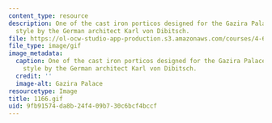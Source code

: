 ```yaml
---
content_type: resource
description: One of the cast iron porticos designed for the Gazira Palace in Neo-Moorish
  style by the German architect Karl von Dibitsch.
file: https://ol-ocw-studio-app-production.s3.amazonaws.com/courses/4-615-the-architecture-of-cairo-spring-2002/9fb91574da8b24f409b730c6bcf4bccf_1166.gif
file_type: image/gif
image_metadata:
  caption: One of the cast iron porticos designed for the Gazira Palace in Neo-Moorish
    style by the German architect Karl von Dibitsch.
  credit: ''
  image-alt: Gazira Palace
resourcetype: Image
title: 1166.gif
uid: 9fb91574-da8b-24f4-09b7-30c6bcf4bccf
---
```

